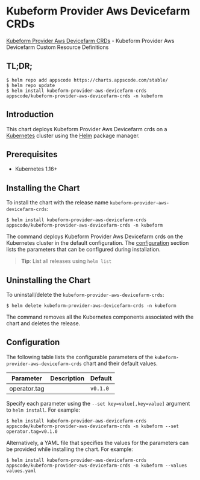 # Kubeform Provider Aws Devicefarm CRDs

[Kubeform Provider Aws Devicefarm CRDs](https://github.com/kubeform) - Kubeform Provider Aws Devicefarm Custom Resource Definitions

## TL;DR;

```console
$ helm repo add appscode https://charts.appscode.com/stable/
$ helm repo update
$ helm install kubeform-provider-aws-devicefarm-crds appscode/kubeform-provider-aws-devicefarm-crds -n kubeform
```

## Introduction

This chart deploys Kubeform Provider Aws Devicefarm crds on a [Kubernetes](http://kubernetes.io) cluster using the [Helm](https://helm.sh) package manager.

## Prerequisites

- Kubernetes 1.16+

## Installing the Chart

To install the chart with the release name `kubeform-provider-aws-devicefarm-crds`:

```console
$ helm install kubeform-provider-aws-devicefarm-crds appscode/kubeform-provider-aws-devicefarm-crds -n kubeform
```

The command deploys Kubeform Provider Aws Devicefarm crds on the Kubernetes cluster in the default configuration. The [configuration](#configuration) section lists the parameters that can be configured during installation.

> **Tip**: List all releases using `helm list`

## Uninstalling the Chart

To uninstall/delete the `kubeform-provider-aws-devicefarm-crds`:

```console
$ helm delete kubeform-provider-aws-devicefarm-crds -n kubeform
```

The command removes all the Kubernetes components associated with the chart and deletes the release.

## Configuration

The following table lists the configurable parameters of the `kubeform-provider-aws-devicefarm-crds` chart and their default values.

|  Parameter   | Description | Default  |
|--------------|-------------|----------|
| operator.tag |             | `v0.1.0` |


Specify each parameter using the `--set key=value[,key=value]` argument to `helm install`. For example:

```console
$ helm install kubeform-provider-aws-devicefarm-crds appscode/kubeform-provider-aws-devicefarm-crds -n kubeform --set operator.tag=v0.1.0
```

Alternatively, a YAML file that specifies the values for the parameters can be provided while
installing the chart. For example:

```console
$ helm install kubeform-provider-aws-devicefarm-crds appscode/kubeform-provider-aws-devicefarm-crds -n kubeform --values values.yaml
```
